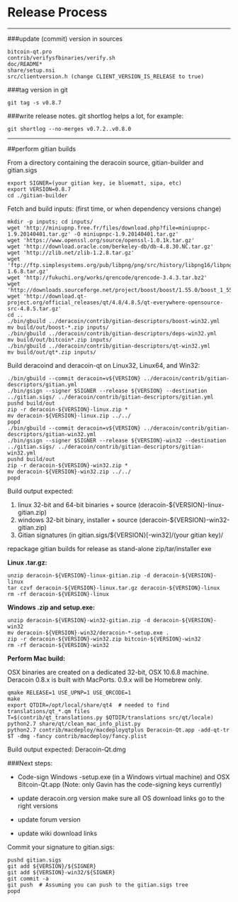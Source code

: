 Release Process
====================

* * *

###update (commit) version in sources


	bitcoin-qt.pro
	contrib/verifysfbinaries/verify.sh
	doc/README*
	share/setup.nsi
	src/clientversion.h (change CLIENT_VERSION_IS_RELEASE to true)

###tag version in git

	git tag -s v0.8.7

###write release notes. git shortlog helps a lot, for example:

	git shortlog --no-merges v0.7.2..v0.8.0

* * *

##perform gitian builds

 From a directory containing the deracoin source, gitian-builder and gitian.sigs
  
	export SIGNER=(your gitian key, ie bluematt, sipa, etc)
	export VERSION=0.8.7
	cd ./gitian-builder

 Fetch and build inputs: (first time, or when dependency versions change)

	mkdir -p inputs; cd inputs/
	wget 'http://miniupnp.free.fr/files/download.php?file=miniupnpc-1.9.20140401.tar.gz' -O miniupnpc-1.9.20140401.tar.gz'
	wget 'https://www.openssl.org/source/openssl-1.0.1k.tar.gz'
	wget 'http://download.oracle.com/berkeley-db/db-4.8.30.NC.tar.gz'
	wget 'http://zlib.net/zlib-1.2.8.tar.gz'
	wget 'ftp://ftp.simplesystems.org/pub/libpng/png/src/history/libpng16/libpng-1.6.8.tar.gz'
	wget 'http://fukuchi.org/works/qrencode/qrencode-3.4.3.tar.bz2'
	wget 'http://downloads.sourceforge.net/project/boost/boost/1.55.0/boost_1_55_0.tar.bz2'
	wget 'http://download.qt-project.org/official_releases/qt/4.8/4.8.5/qt-everywhere-opensource-src-4.8.5.tar.gz'
	cd ..
	./bin/gbuild ../deracoin/contrib/gitian-descriptors/boost-win32.yml
	mv build/out/boost-*.zip inputs/
	./bin/gbuild ../deracoin/contrib/gitian-descriptors/deps-win32.yml
	mv build/out/bitcoin*.zip inputs/
	./bin/gbuild ../deracoin/contrib/gitian-descriptors/qt-win32.yml
	mv build/out/qt*.zip inputs/

 Build deracoind and deracoin-qt on Linux32, Linux64, and Win32:
  
	./bin/gbuild --commit deracoin=v${VERSION} ../deracoin/contrib/gitian-descriptors/gitian.yml
	./bin/gsign --signer $SIGNER --release ${VERSION} --destination ../gitian.sigs/ ../deracoin/contrib/gitian-descriptors/gitian.yml
	pushd build/out
	zip -r deracoin-${VERSION}-linux.zip *
	mv deracoin-${VERSION}-linux.zip ../../
	popd
	./bin/gbuild --commit deracoin=v${VERSION} ../deracoin/contrib/gitian-descriptors/gitian-win32.yml
	./bin/gsign --signer $SIGNER --release ${VERSION}-win32 --destination ../gitian.sigs/ ../deracoin/contrib/gitian-descriptors/gitian-win32.yml
	pushd build/out
	zip -r deracoin-${VERSION}-win32.zip *
	mv deracoin-${VERSION}-win32.zip ../../
	popd

  Build output expected:

  1. linux 32-bit and 64-bit binaries + source (deracoin-${VERSION}-linux-gitian.zip)
  2. windows 32-bit binary, installer + source (deracoin-${VERSION}-win32-gitian.zip)
  3. Gitian signatures (in gitian.sigs/${VERSION}[-win32]/(your gitian key)/

repackage gitian builds for release as stand-alone zip/tar/installer exe

**Linux .tar.gz:**

	unzip deracoin-${VERSION}-linux-gitian.zip -d deracoin-${VERSION}-linux
	tar czvf deracoin-${VERSION}-linux.tar.gz deracoin-${VERSION}-linux
	rm -rf deracoin-${VERSION}-linux

**Windows .zip and setup.exe:**

	unzip deracoin-${VERSION}-win32-gitian.zip -d deracoin-${VERSION}-win32
	mv deracoin-${VERSION}-win32/deracoin-*-setup.exe .
	zip -r deracoin-${VERSION}-win32.zip bitcoin-${VERSION}-win32
	rm -rf deracoin-${VERSION}-win32

**Perform Mac build:**

  OSX binaries are created on a dedicated 32-bit, OSX 10.6.8 machine.
  Deracoin 0.8.x is built with MacPorts.  0.9.x will be Homebrew only.

	qmake RELEASE=1 USE_UPNP=1 USE_QRCODE=1
	make
	export QTDIR=/opt/local/share/qt4  # needed to find translations/qt_*.qm files
	T=$(contrib/qt_translations.py $QTDIR/translations src/qt/locale)
	python2.7 share/qt/clean_mac_info_plist.py
	python2.7 contrib/macdeploy/macdeployqtplus Deracoin-Qt.app -add-qt-tr $T -dmg -fancy contrib/macdeploy/fancy.plist

 Build output expected: Deracoin-Qt.dmg

###Next steps:

* Code-sign Windows -setup.exe (in a Windows virtual machine) and
  OSX Bitcoin-Qt.app (Note: only Gavin has the code-signing keys currently)

* update deracoin.org version
  make sure all OS download links go to the right versions

* update forum version

* update wiki download links

Commit your signature to gitian.sigs:

	pushd gitian.sigs
	git add ${VERSION}/${SIGNER}
	git add ${VERSION}-win32/${SIGNER}
	git commit -a
	git push  # Assuming you can push to the gitian.sigs tree
	popd

